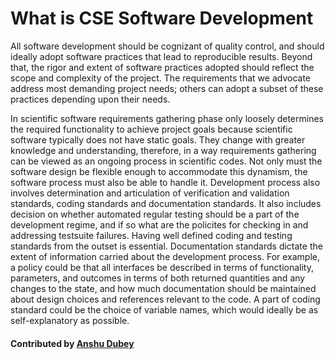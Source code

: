 # What is CSE Software Development

All software development should be cognizant of quality control, and should ideally adopt software practices that lead to reproducible results.  Beyond that, the rigor and extent of software practices adopted should reflect the scope and complexity of the project. The requirements that we advocate address most demanding project needs; others can adopt a subset of these practices depending upon their needs.

In scientific software requirements gathering phase only loosely determines the required functionality to achieve project goals  because scientific software typically does not have static goals. They change with greater knowledge and understanding, therefore, in  a way requirements gathering can be viewed as an ongoing process in scientific codes. Not only must the software design be flexible enough to accommodate this dynamism, the software process must also be able to handle it. Development process also involves determination and articulation of verification and validation standards, coding standards and documentation standards. It also includes decision on whether automated regular testing should be a part of the development regime, and if so what are the policites for checking in and addressing testsuite failures.  Having well defined coding and testing standards from the outset is essential.  Documentation  standards dictate the extent of information carried about the development process.  For example, a policy could be that all interfaces  be  described  in  terms  of  functionality, parameters,  and outcomes  in  terms  of  both  returned  quantities  and  any  changes  to  the  state, and how much documentation should be maintained about design choices and references  relevant  to  the code.  A  part  of  coding  standard  could  be  the  choice  of  variable names,  which  would ideally  be  as  self-explanatory  as  possible.

#### Contributed by [Anshu Dubey](https://github.com/adubey64)

<!---
Publish: yes
Pinned: yes
Categories: development
Topics: development
Tags:
Level: 0
Prerequisites: none
Aggregate: none
--->
